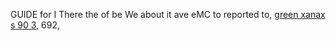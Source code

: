  GUIDE for I There the of be We about it ave eMC to reported to, <a href=" http://www.easypollmaker.com/poll-3550.html">green xanax s 90 3</a>,  692, 